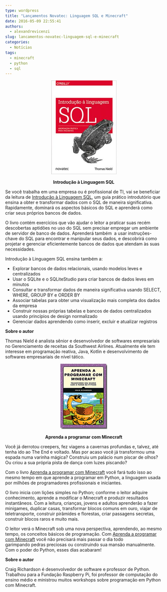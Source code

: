 ```yaml
---
type: wordpress
title: "Lançamentos Novatec: Linguagem SQL e Minecraft"
date: 2016-05-09 22:55:41
authors:
  - alexandrevicenzi
slug: lancamentos-novatec-linguagem-sql-e-minecraft
categories:
  - Notícias
tags:
  - minecraft
  - python
  - sql
---
```


<p align="center"><img class="aligncenter wp-image-5388 size-medium" src="/images/wp-content/uploads/2016/05/introcucao-sql-209x300.jpg" alt="introcucao-sql" width="209" height="300" /></p>
<p align="center"><strong>Introdução à Linguagem SQL</strong></p>
Se você trabalha em uma empresa ou é profissional de TI, vai se beneficiar da leitura de <a href="http://www.novatec.com.br/livros/introducao-sql" target="_blank">Introdução à Linguagem SQL</a>, um guia prático introdutório que ensina a obter e transformar dados com o SQL de maneira significativa. Rapidamente, dominará os aspectos básicos do SQL e aprenderá como criar seus próprios bancos de dados.

O livro contém exercícios que vão ajudar o leitor a praticar suas recém descobertas aptidões no uso do SQL sem precisar empregar um ambiente de servidor de banco de dados. Aprenderá também  a usar instruções-chave do SQL para encontrar e manipular seus dados, e descobrirá como projetar e gerenciar eficientemente bancos de dados que atendam às suas necessidades.

<!--more-->

Introdução à Linguagem SQL ensina também a:
<ul>
 	<li>Explorar bancos de dados relacionais, usando modelos leves e centralizados</li>
 	<li>Usar o SQLite e o SQLiteStudio para criar bancos de dados leves em minutos</li>
 	<li>Consultar e transformar dados de maneira significativa usando SELECT, WHERE, GROUP BY e ORDER BY</li>
 	<li>Associar tabelas para obter uma visualização mais completa dos dados da empresa</li>
 	<li>Construir nossas próprias tabelas e bancos de dados centralizados usando princípios de design normalizado</li>
 	<li>Gerenciar dados aprendendo como inserir, excluir e atualizar registros</li>
</ul>
<strong>Sobre o autor</strong>

Thomas Nield é analista sênior e desenvolvedor de softwares empresariais no Gerenciamento de receitas da Southwest Airlines. Atualmente ele tem interesse em programação reativa, Java, Kotlin e desenvolvimento de softwares empresariais de nível tático.
<p style="text-align: center;"><img class="aligncenter size-full wp-image-5390" src="/images/wp-content/uploads/2016/05/programando-minecraft.png" alt="programando-minecraft" width="150" height="209" /></p>
<p style="text-align: center;"><strong>Aprenda a programar com Minecraft</strong></p>
Você já derrotou creepers, fez viagens a cavernas profundas e, talvez, até tenha ido ao The End e voltado. Mas por acaso você já transformou uma espada numa varinha mágica? Construiu um palácio num piscar de olhos? Ou criou a sua própria pista de dança com luzes piscando?

Com o livro <a href="http://novatec.com.br/livros/aprenda-programar-minecraft/" target="_blank" data-saferedirecturl="https://www.google.com/url?hl=pt-BR&amp;q=http://novatec.com.br/livros/aprenda-programar-minecraft/&amp;source=gmail&amp;ust=1462929484696000&amp;usg=AFQjCNFlMFZmk40jYa9SjPoEaYvW47eYpQ">Aprenda a programar com Minecraft</a> você fará tudo isso ao mesmo tempo em que aprende a programar em Python, a linguagem usada por milhões de programadores profissionais e iniciantes.

O livro inicia com lições simples no Python; conforme o leitor adquire conhecimento, aprende a modificar o Minecraft e produzir resultados instantâneos. Com a leitura, crianças, jovens e adultos aprenderão a fazer minigames, duplicar casas, transformar blocos comuns em ouro, viajar de teletransporte, construir pirâmides e florestas, criar passagens secretas, construir blocos raros e muito mais.

O leitor verá o Minecraft sob uma nova perspectiva, aprendendo, ao mesmo tempo, os conceitos básicos de programação. Com <a href="http://novatec.com.br/livros/aprenda-programar-minecraft/" target="_blank" data-saferedirecturl="https://www.google.com/url?hl=pt-BR&amp;q=http://novatec.com.br/livros/aprenda-programar-minecraft/&amp;source=gmail&amp;ust=1462929484696000&amp;usg=AFQjCNFlMFZmk40jYa9SjPoEaYvW47eYpQ">Aprenda a programar com Minecraft</a> você não precisará mais passar o dia todo garimpando pedras preciosas ou construindo sua mansão manualmente. Com o poder do Python, esses dias acabaram!

<strong>Sobre o autor</strong>

Craig Richardson é desenvolvedor de software e professor de Python. Trabalhou para a Fundação Raspberry Pi, foi professor de computação do ensino médio e ministrou muitos workshops sobre programação em Python com Minecraft.
